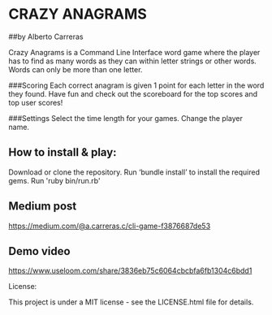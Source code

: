 # CRAZY ANAGRAMS
##by Alberto Carreras

Crazy Anagrams is a Command Line Interface word game where the player has to find as many words as they can within letter strings or other words. Words can only be more than one letter.

###Scoring
Each correct anagram is given 1 point for each letter in the word they found.
Have fun and check out the scoreboard for the top scores and top user scores!

###Settings
Select the time length for your games.
Change the player name.

## How to install & play:

Download or clone the repository.
Run ‘bundle install’ to install the required gems.
Run 'ruby bin/run.rb'

## Medium post
https://medium.com/@a.carreras.c/cli-game-f3876687de53

## Demo video
https://www.useloom.com/share/3836eb75c6064cbcbfa6fb1304c6bdd1


License:

This project is under a MIT license - see the LICENSE.html file for details.
